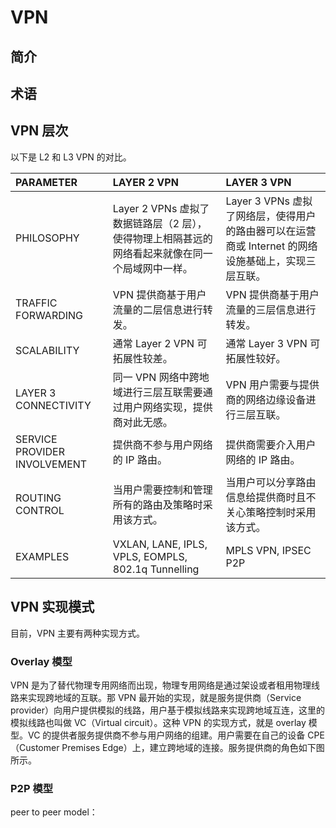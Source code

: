 # VPN

## 简介

## 术语

## VPN 层次

以下是 L2 和 L3 VPN 的对比。

| PARAMETER                    | LAYER 2 VPN                                                  | LAYER 3 VPN                                                  |
| :--------------------------- | :----------------------------------------------------------- | :----------------------------------------------------------- |
| PHILOSOPHY                   | Layer 2 VPNs 虚拟了数据链路层（2 层），使得物理上相隔甚远的网络看起来就像在同一个局域网中一样。 | Layer 3 VPNs 虚拟了网络层，使得用户的路由器可以在运营商或 Internet 的网络设施基础上，实现三层互联。 |
| TRAFFIC FORWARDING           | VPN 提供商基于用户流量的二层信息进行转发。                   | VPN 提供商基于用户流量的三层信息进行转发。                   |
| SCALABILITY                  | 通常 Layer 2 VPN 可拓展性较差。                              | 通常 Layer 3 VPN 可拓展性较好。                              |
| LAYER 3 CONNECTIVITY         | 同一 VPN 网络中跨地域进行三层互联需要通过用户网络实现，提供商对此无感。 | VPN 用户需要与提供商的网络边缘设备进行三层互联。             |
| SERVICE PROVIDER INVOLVEMENT | 提供商不参与用户网络的 IP 路由。                             | 提供商需要介入用户网络的 IP 路由。                           |
| ROUTING CONTROL              | 当用户需要控制和管理所有的路由及策略时采用该方式。           | 当用户可以分享路由信息给提供商时且不关心策略控制时采用该方式。 |
| EXAMPLES                     | VXLAN, LANE, IPLS, VPLS, EOMPLS, 802.1q Tunnelling           | MPLS VPN, IPSEC P2P                                          |

## VPN 实现模式

目前，VPN 主要有两种实现方式。

### Overlay 模型

VPN 是为了替代物理专用网络而出现，物理专用网络是通过架设或者租用物理线路来实现跨地域的互联。那 VPN 最开始的实现，就是服务提供商（Service provider）向用户提供模拟的线路，用户基于模拟线路来实现跨地域互连，这里的模拟线路也叫做 VC（Virtual circuit）。这种 VPN 的实现方式，就是 overlay 模型。VC 的提供者服务提供商不参与用户网络的组建。用户需要在自己的设备 CPE（Customer Premises Edge）上，建立跨地域的连接。服务提供商的角色如下图所示。

### P2P 模型

peer to peer model：
